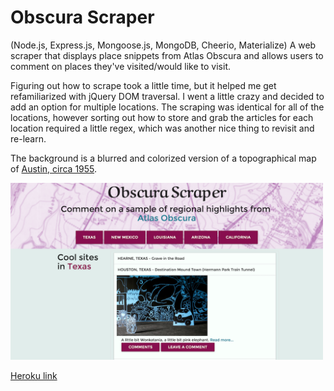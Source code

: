# Obscura Scraper

(Node.js, Express.js, Mongoose.js, MongoDB, Cheerio, Materialize) A web scraper that displays place snippets from Atlas Obscura and allows users to comment on places they've visited/would like to visit.

Figuring out how to scrape took a little time, but it helped me get refamiliarized with jQuery DOM traversal. I went a little crazy and decided to add an option for multiple locations. The scraping was identical for all of the locations, however sorting out how to store and grab the articles for each location required a little regex, which was another nice thing to revisit and re-learn. 

The background is a blurred and colorized version of a topographical map of [Austin, circa 1955](http://www.lib.utexas.edu/maps/topo/texas/txu-pclmaps-topo-tx-austin_and_vicinity-1955.jpg).

<img src="screenshot.png" alt="placeholder" width="500">

[Heroku link](https://aqueous-caverns-94383.herokuapp.com/)